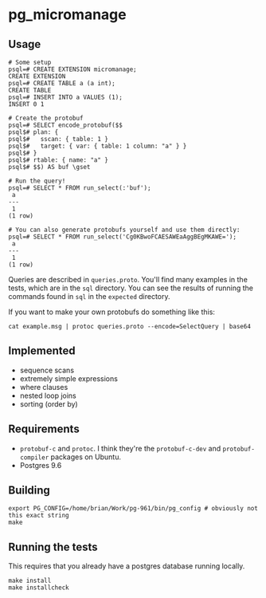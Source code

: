 # pg_micromanage

Usage
-----

```psql
# Some setup
psql=# CREATE EXTENSION micromanage;
CREATE EXTENSION
psql=# CREATE TABLE a (a int);
CREATE TABLE
psql=# INSERT INTO a VALUES (1);
INSERT 0 1

# Create the protobuf
psql=# SELECT encode_protobuf($$
psql$# plan: {
psql$#   sscan: { table: 1 }
psql$#   target: { var: { table: 1 column: "a" } }
psql$# }
psql$# rtable: { name: "a" }
psql$# $$) AS buf \gset

# Run the query!
psql=# SELECT * FROM run_select(:'buf');
 a 
---
 1
(1 row)

# You can also generate protobufs yourself and use them directly:
psql=# SELECT * FROM run_select('Cg0KBwoFCAESAWEaAggBEgMKAWE=');
 a 
---
 1
(1 row)
```

Queries are described in `queries.proto`. You'll find many examples in the tests, which
are in the `sql` directory. You can see the results of running the commands found in `sql` in the `expected` directory.

If you want to make your own protobufs do something like this:

```
cat example.msg | protoc queries.proto --encode=SelectQuery | base64
```

Implemented
-----------

- sequence scans
- extremely simple expressions
- where clauses
- nested loop joins
- sorting (order by)

Requirements
-------------

- `protobuf-c` and `protoc`. I think they're the `protobuf-c-dev` and `protobuf-compiler`
  packages on Ubuntu.
- Postgres 9.6

Building
--------

```
export PG_CONFIG=/home/brian/Work/pg-961/bin/pg_config # obviously not this exact string
make
```

Running the tests
-----------------

This requires that you already have a postgres database running locally.

```
make install
make installcheck
```
